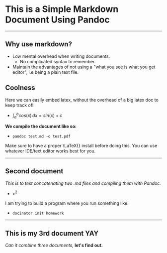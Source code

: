 # This is a Simple Markdown Document Using Pandoc

----  

## Why use markdown?

- Low mental overhead when writing documents.
  - No complicated syntax to remember.
- Maintain the advantages of not using a "what you see is what you get editor", i.e being a plain text file.

## Coolness

Here we can easily embed latex, without the overhead of a big latex doc to keep track of!

- $\int_{a}^{b} cos(x) \,dx = sin(x) + c$

**We compile the document like so:**

  - `pandoc test.md -o test.pdf`

Make sure to have a proper \LaTeX{} install before doing this. You can use whatever IDE/text editor works best for you.

----

## Second document

*This is to test concatenating two .md files and compiling them with Pandoc.*

- $x^2$

I am trying to build a program where you run something like:

- `docinator init homework`

----

## This is my 3rd document YAY

*Can it combine three documents,* **let's find out.**


